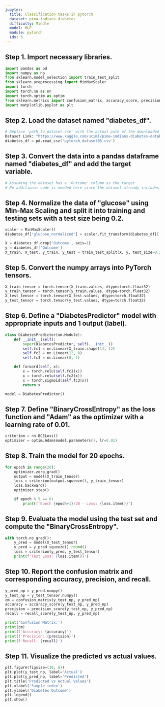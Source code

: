 ```yaml
---
jupyter:
  title: Classification tasks in pytorch
  dataset: pima-indians-diabetes
  difficulty: Middle
  model: MLP
  module: pytorch
  idx: 5
---
```


## Step 1. Import necessary libraries.

```python
import pandas as pd
import numpy as np
from sklearn.model_selection import train_test_split
from sklearn.preprocessing import MinMaxScaler
import torch
import torch.nn as nn
import torch.optim as optim
from sklearn.metrics import confusion_matrix, accuracy_score, precision_score, recall_score
import matplotlib.pyplot as plt
```

## Step 2. Load the dataset named "diabetes_df".

```python
# Replace 'path_to_dataset.csv' with the actual path of the downloaded dataset
Dataset Link: "https://www.kaggle.com/uciml/pima-indians-diabetes-database" 
diabetes_df = pd.read_csv('pytorch_dataset05.csv')
```

## Step 3. Convert the data into a pandas dataframe named "diabetes_df" and add the target variable.

```python
# Assuming the dataset has a 'Outcome' column as the target
# No additional code is needed here since the dataset already includes the target variable
```

## Step 4. Normalize the data of "glucose" using Min-Max Scaling and split it into training and testing sets with a test size being 0.2.

```python
scaler = MinMaxScaler()
diabetes_df['glucose_normalized'] = scaler.fit_transform(diabetes_df[['Glucose']])

X = diabetes_df.drop('Outcome', axis=1)
y = diabetes_df['Outcome']
X_train, X_test, y_train, y_test = train_test_split(X, y, test_size=0.2, random_state=42)
```

## Step 5. Convert the numpy arrays into PyTorch tensors.

```python
X_train_tensor = torch.tensor(X_train.values, dtype=torch.float32)
y_train_tensor = torch.tensor(y_train.values, dtype=torch.float32)
X_test_tensor = torch.tensor(X_test.values, dtype=torch.float32)
y_test_tensor = torch.tensor(y_test.values, dtype=torch.float32)
```

## Step 6. Define a "DiabetesPredictor" model with appropriate inputs and 1 output (label).

```python
class DiabetesPredictor(nn.Module):
    def __init__(self):
        super(DiabetesPredictor, self).__init__()
        self.fc1 = nn.Linear(X_train.shape[1], 12)
        self.fc2 = nn.Linear(12, 8)
        self.fc3 = nn.Linear(8, 1)

    def forward(self, x):
        x = torch.relu(self.fc1(x))
        x = torch.relu(self.fc2(x))
        x = torch.sigmoid(self.fc3(x))
        return x

model = DiabetesPredictor()
```

## Step 7. Define "BinaryCrossEntropy" as the loss function and "Adam" as the optimizer with a learning rate of 0.01.

```python
criterion = nn.BCELoss()
optimizer = optim.Adam(model.parameters(), lr=0.01)
```

## Step 8. Train the model for 20 epochs.

```python
for epoch in range(20):
    optimizer.zero_grad()
    output = model(X_train_tensor)
    loss = criterion(output.squeeze(), y_train_tensor)
    loss.backward()
    optimizer.step()

    if epoch % 5 == 0:
        print(f'Epoch {epoch+1}/20 - Loss: {loss.item()}')
```

## Step 9. Evaluate the model using the test set and compute the "BinaryCrossEntropy".

```python
with torch.no_grad():
    y_pred = model(X_test_tensor)
    y_pred = y_pred.squeeze().round()
    loss = criterion(y_pred, y_test_tensor)
    print(f'Test Loss: {loss.item()}')
```

## Step 10. Report the confusion matrix and corresponding accuracy, precision, and recall.

```python
y_pred_np = y_pred.numpy()
y_test_np = y_test_tensor.numpy()
cm = confusion_matrix(y_test_np, y_pred_np)
accuracy = accuracy_score(y_test_np, y_pred_np)
precision = precision_score(y_test_np, y_pred_np)
recall = recall_score(y_test_np, y_pred_np)

print('Confusion Matrix:')
print(cm)
print(f'Accuracy: {accuracy}')
print(f'Precision: {precision}')
print(f'Recall: {recall}')
```

## Step 11. Visualize the predicted vs actual values.

```python
plt.figure(figsize=(10, 6))
plt.plot(y_test_np, label='Actual')
plt.plot(y_pred_np, label='Predicted')
plt.title('Predicted vs Actual Values')
plt.xlabel('Sample index')
plt.ylabel('Diabetes Outcome')
plt.legend()
plt.show()
```
